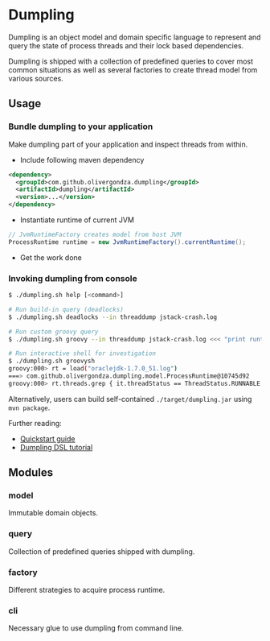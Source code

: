 # Dumpling

Dumpling is an object model and domain specific language to represent and query the state of
process threads and their lock based dependencies.

Dumpling is shipped with a collection of predefined queries to cover most common
situations as well as several factories to create thread model from various sources.

## Usage

### Bundle dumpling to your application

Make dumpling part of your application and inspect threads from within.

- Include following maven dependency
```xml
<dependency>
  <groupId>com.github.olivergondza.dumpling</groupId>
  <artifactId>dumpling</artifactId>
  <version>...</version>
</dependency>
```

- Instantiate runtime of current JVM
```java
// JvmRuntimeFactory creates model from host JVM
ProcessRuntime runtime = new JvmRuntimeFactory().currentRuntime();
```

- Get the work done

### Invoking dumpling from console

```bash
$ ./dumpling.sh help [<command>]

# Run build-in query (deadlocks)
$ ./dumpling.sh deadlocks --in threaddump jstack-crash.log

# Run custom groovy query
$ ./dumpling.sh groovy --in threaddump jstack-crash.log <<< "print runtime.threads.grep { runtime.threads.grep { it.threadStatus.waiting } }"

# Run interactive shell for investigation
$ ./dumpling.sh groovysh
groovy:000> rt = load("oraclejdk-1.7.0_51.log")
===> com.github.olivergondza.dumpling.model.ProcessRuntime@10745d92
groovy:000> rt.threads.grep { it.threadStatus == ThreadStatus.RUNNABLE }
```

Alternatively, users can build self-contained `./target/dumpling.jar` using `mvn package`.

Further reading:

- [Quickstart guide](DOCS/QUICKSTART.md)
- [Dumpling DSL tutorial](DOCS/INTRO.md)

## Modules

### model

Immutable domain objects. 

### query

Collection of predefined queries shipped with dumpling.

### factory

Different strategies to acquire process runtime.

### cli

Necessary glue to use dumpling from command line.
